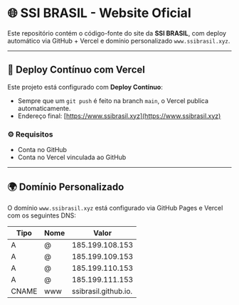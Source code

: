 
# 🌐 SSI BRASIL - Website Oficial

Este repositório contém o código-fonte do site da **SSI BRASIL**, com deploy automático via GitHub + Vercel e domínio personalizado `www.ssibrasil.xyz`.

---

## 🚀 Deploy Contínuo com Vercel

Este projeto está configurado com **Deploy Contínuo**:

- Sempre que um `git push` é feito na branch `main`, o Vercel publica automaticamente.
- Endereço final: [https://www.ssibrasil.xyz](https://www.ssibrasil.xyz)

### ⚙️ Requisitos

- Conta no GitHub
- Conta no Vercel vinculada ao GitHub

---

## 🌍 Domínio Personalizado

O domínio `www.ssibrasil.xyz` está configurado via GitHub Pages e Vercel com os seguintes DNS:

| Tipo  | Nome | Valor                     |
|-------|------|----------------------------|
| A     | @    | 185.199.108.153           |
| A     | @    | 185.199.109.153           |
| A     | @    | 185.199.110.153           |
| A     | @    | 185.199.111.153           |
| CNAME | www  | ssibrasil.github.io.      |

---

## 📂 Estrutura

- `index.html`: Página principal com login e design moderno
- `servicos.html`, `parceiros.html`, `contato.html`, etc.
- `CNAME`: Arquivo de domínio para `www.ssibrasil.xyz`
- `style.css`: Estilos visuais modernos e responsivos
- `deploy-ssi-brasil-com-cname-safe.bat`: Script para deploy manual

---

## 📬 Contato

- E-mail: suporte.ssi.br@gmail.com
- WhatsApp: (11) 98137-4513

---

> Desenvolvido com ❤️ por SSI BRASIL. Todos os direitos reservados.
